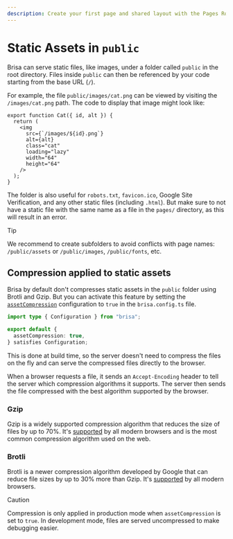 ```yaml
---
description: Create your first page and shared layout with the Pages Router.
---
```


# Static Assets in `public`

Brisa can serve static files, like images, under a folder called `public` in the root directory. Files inside `public` can then be referenced by your code starting from the base URL (`/`).

For example, the file `public/images/cat.png` can be viewed by visiting the `/images/cat.png` path. The code to display that image might look like:

```tsx 4
export function Cat({ id, alt }) {
  return (
    <img
      src={`/images/${id}.png`}
      alt={alt}
      class="cat"
      loading="lazy"
      width="64"
      height="64"
    />
  );
}
```

The folder is also useful for `robots.txt`, `favicon.ico`, Google Site Verification, and any other static files (including `.html`). But make sure to not have a static file with the same name as a file in the `pages/` directory, as this will result in an error.

> [!TIP]
>
> We recommend to create subfolders to avoid conflicts with page names: `/public/assets` or `/public/images`, `/public/fonts`, etc.

## Compression applied to static assets

Brisa by default don't compresses static assets in the `public` folder using Brotli and Gzip. But you can activate this feature by setting the [`assetCompression`](/building-your-application/configuring/asset-compression) configuration to `true` in the `brisa.config.ts` file.

```ts filename="brisa.config.ts"
import type { Configuration } from "brisa";

export default {
  assetCompression: true,
} satisfies Configuration;
```

This is done at build time, so the server doesn't need to compress the files on the fly and can serve the compressed files directly to the browser.

When a browser requests a file, it sends an `Accept-Encoding` header to tell the server which compression algorithms it supports. The server then sends the file compressed with the best algorithm supported by the browser.

### Gzip

Gzip is a widely supported compression algorithm that reduces the size of files by up to 70%. It's [supported](https://caniuse.com/?search=gzip) by all modern browsers and is the most common compression algorithm used on the web.

### Brotli

Brotli is a newer compression algorithm developed by Google that can reduce file sizes by up to 30% more than Gzip. It's [supported](https://caniuse.com/brotli) by all modern browsers.

> [!CAUTION]
>
> Compression is only applied in production mode when `assetCompression` is set to `true`. In development mode, files are served uncompressed to make debugging easier.
